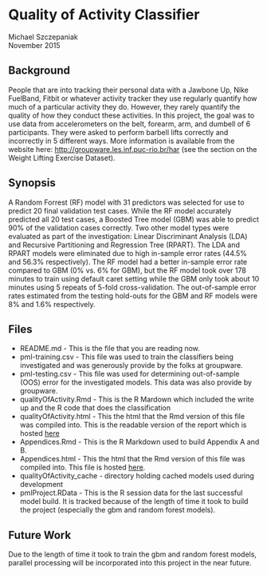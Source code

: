 # Quality of Activity Classifier
Michael Szczepaniak  
November 2015  

## Background

People that are into tracking their personal data with a Jawbone Up, Nike FuelBand, Fitbit or whatever activity tracker they use regularly quantify how much of a particular activity they do.  However, they rarely quantify the quality of how they conduct these activities. In this project, the goal was to use data from accelerometers on the belt, forearm, arm, and dumbell of 6 participants. They were asked to perform barbell lifts correctly and incorrectly in 5 different ways. More information is available from the website here: <a src=http://groupware.les.inf.puc-rio.br/har>http://groupware.les.inf.puc-rio.br/har</a> (see the section on the Weight Lifting Exercise Dataset).

## Synopsis

A Random Forrest (RF) model with 31 predictors was selected for use to predict 20 final validation test cases. While the RF model accurately predicted all 20 test cases, a Boosted Tree model (GBM) was able to predict 90% of the validation cases correctly. Two other model types were evaluated as part of the investigation: Linear Discriminant Analysis (LDA) and Recursive Partitioning and Regression Tree (RPART). The LDA and RPART models were eliminated due to high in-sample error rates (44.5% and 56.3% respectively). The RF model had a better in-sample error rate compared to GBM (0% vs. 6% for GBM), but the RF model took over 178 minutes to train using default caret setting while the GBM only took about 10 minutes using 5 repeats of 5-fold cross-validation. The out-of-sample error rates estimated from the testing hold-outs for the GBM and RF models were 8% and 1.6% respectively.

## Files

<ul>
  <li>README.md - This is the file that you are reading now.</li>
  <li>pml-training.csv - This file was used to train the classifiers being investigated and was generously provide by the folks at <a src=http://groupware.les.inf.puc-rio.br/har>groupware</a>.</li>
  <li>pml-testing.csv - This file was used for determining out-of-sample (OOS) error for the investigated models.  This data was also provide by <a src=http://groupware.les.inf.puc-rio.br/har>groupware</a>.</li>
  <li>qualityOfActivity.Rmd - This is the R Mardown which included the write up and the R code that does the classification</li>
  <li>qualityOfActivity.html - This the html that the Rmd version of this file was compiled into.  This is the readable version of the report which is hosted <a href=http://michaelszczepaniak.github.io/QualityOfActivityClassifier/>here</a></li>
  <li>Appendices.Rmd - This is the R Markdown used to build Appendix A and B.</li>
  <li>Appendices.html - This the html that the Rmd version of this file was compiled into.  This file is hosted <a href=http://michaelszczepaniak.github.io/QualityOfActivityClassifier/Appendices.html>here</a>.</li>
  <li>qualityOfActivity_cache - directory holding cached models used during development</li>
  <li>pmlProject.RData - This is the R session data for the last successful model build. It is tracked because of the length of time it took to build the project (especially the gbm and random forest models).</li>
</ul>

## Future Work

Due to the length of time it took to train the gbm and random forest models, parallel processing will be incorporated into this project in the near future.